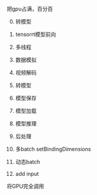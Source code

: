 把gpu占满，百分百


0. 转模型
1. tensorrt模型前向
2. 多线程
3. 数据模拟
4. 视频解码



1. 转模型 
2. 模型保存
3. 模型加载
4. 模型推理
5. 后处理
6. 多batch setBindingDimensions
7. 动态batch
9. add input


将GPU完全调用

